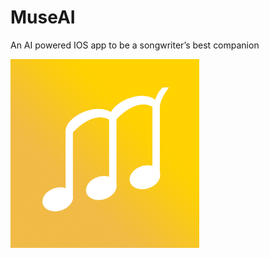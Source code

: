 # MuseAI
An AI powered IOS app to be a songwriter’s best companion

<img src="https://github.com/gwayne9955/MuseAI/raw/master/ios%20App%20Icons/iTunesArtwork%401x.png" height="60%" width="60%" alt="App Icon">
